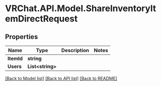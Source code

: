 # VRChat.API.Model.ShareInventoryItemDirectRequest

## Properties

Name | Type | Description | Notes
------------ | ------------- | ------------- | -------------
**ItemId** | **string** |  | 
**Users** | **List&lt;string&gt;** |  | 

[[Back to Model list]](../README.md#documentation-for-models) [[Back to API list]](../README.md#documentation-for-api-endpoints) [[Back to README]](../README.md)

